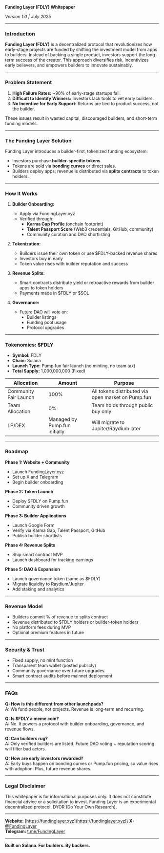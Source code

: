 **Funding Layer (FDLY) Whitepaper**

*Version 1.0 | July 2025*

---

### Introduction

**Funding Layer (FDLY)** is a decentralized protocol that revolutionizes how early-stage projects are funded by shifting the investment model from apps to builders. Instead of backing a single product, investors support the long-term success of the creator. This approach diversifies risk, incentivizes early believers, and empowers builders to innovate sustainably.

---

### Problem Statement

1. **High Failure Rates:** \~90% of early-stage startups fail.
2. **Difficult to Identify Winners:** Investors lack tools to vet early builders.
3. **No Incentive for Early Support:** Returns are tied to product success, not the builder.

These issues result in wasted capital, discouraged builders, and short-term funding models.

---

### The Funding Layer Solution

Funding Layer introduces a builder-first, tokenized funding ecosystem:

- Investors purchase **builder-specific tokens**.
- Tokens are sold via **bonding curves** or direct sales.
- Builders deploy apps; revenue is distributed via **splits contracts** to token holders.

---

### How It Works

1. **Builder Onboarding:**

   - Apply via FundingLayer.xyz
   - Verified through:
     - **Karma Gap Profile** (onchain footprint)
     - **Talent Passport Score** (Web3 credentials, GitHub, community)
     - Community curation and DAO shortlisting

2. **Tokenization:**

   - Builders issue their own token or use \$FDLY-backed revenue shares
   - Investors buy in early
   - Token value rises with builder reputation and success

3. **Revenue Splits:**

   - Smart contracts distribute yield or retroactive rewards from builder apps to token holders
   - Payments made in \$FDLY or \$SOL

4. **Governance:**

   - Future DAO will vote on:
     - Builder listings
     - Funding pool usage
     - Protocol upgrades

---

### Tokenomics: \$FDLY

- **Symbol:** FDLY
- **Chain:** Solana
- **Launch Type:** Pump.fun fair launch (no minting, no team tax)
- **Total Supply:** 1,000,000,000 (Fixed)

| Allocation            | Amount                        | Purpose                                            |
| --------------------- | ----------------------------- | -------------------------------------------------- |
| Community Fair Launch | 100%                          | All tokens distributed via open market on Pump.fun |
| Team Allocation       | 0%                            | Team holds through public buy only                 |
| LP/DEX                | Managed by Pump.fun initially | Will migrate to Jupiter/Raydium later              |

---

### Roadmap

**Phase 1: Website + Community**

- Launch FundingLayer.xyz
- Set up X and Telegram
- Begin builder onboarding

**Phase 2: Token Launch**

- Deploy \$FDLY on Pump.fun
- Community driven growth

**Phase 3: Builder Applications**

- Launch Google Form
- Verify via Karma Gap, Talent Passport, GitHub
- Publish builder shortlists

**Phase 4: Revenue Splits**

- Ship smart contract MVP
- Launch dashboard for tracking earnings

**Phase 5: DAO & Expansion**

- Launch governance token (same as \$FDLY)
- Migrate liquidity to Raydium/Jupiter
- Add staking and analytics

---

### Revenue Model

- Builders commit % of revenue to splits contract
- Revenue distributed to \$FDLY holders or builder-token holders
- No platform fees during MVP
- Optional premium features in future

---

### Security & Trust

- Fixed supply, no mint function
- Transparent team wallet (posted publicly)
- Community governance over future upgrades
- Smart contract audits before mainnet deployment

---

### FAQs

**Q: How is this different from other launchpads?**\
A: We fund people, not projects. Revenue is long-term and recurring.

**Q: Is \$FDLY a meme coin?**\
A: No. It powers a protocol with builder onboarding, governance, and revenue flows.

**Q: Can builders rug?**\
A: Only verified builders are listed. Future DAO voting + reputation scoring will filter bad actors.

**Q: How are early investors rewarded?**\
A: Early buys happen on bonding curves or Pump.fun pricing, so value rises with adoption. Plus, future revenue shares.

---

### Legal Disclaimer

This whitepaper is for informational purposes only. It does not constitute financial advice or a solicitation to invest. Funding Layer is an experimental decentralized protocol. DYOR (Do Your Own Research).

---

**Website:** [https://fundinglayer.xyz](https://fundinglayer.xyz)\
**X:** [@FundingLayer](https://x.com/FundingLayer)\
**Telegram:** [t.me/FundingLayer](https://t.me/FundingLayer)

---

**Built on Solana. For builders. By backers.**

